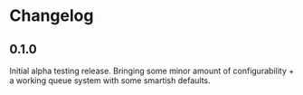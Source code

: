 # Changelog

## 0.1.0

Initial alpha testing release. Bringing some minor amount of configurability + a working queue system with some smartish defaults.
